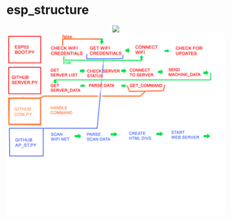 # esp_structure
<p align="center">
  <img src="https://puu.sh/ECkK5/399b636f02.png">
  <img src="diagram/diagram.png">
</p>
